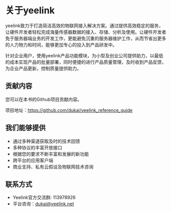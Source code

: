 # 关于yeelink

yeelink致力于打造简洁高效的物联网接入解决方案。通过提供高效稳定的服务，让硬件开发者轻松完成海量传感器数据的接入、存储、分析及使用。让硬件开发者免于服务器端业务的开发工作，更能避免沉重的服务器维护工作，从而节省出更多的人力物力和时间，能够更加专心的投入到产品研发中。

针对企业用户，使用yeelink产品功能模块，为小型及创业公司提供助力，以最低的成本实现产品的批量部署，同时便捷的进行产品质量管理，及时收到产品反馈，为企业产品更新，控制质量提供助力。

## 贡献内容

您可以在本书的Github项目贡献内容。

项目地址：https://github.com/dukai/yeelink_reference_guide


## 我们能够提供

* 通过多种渠道获取及时的技术回馈
* 多种协议的丰富开放接口
* 根据您的要求不断丰富和发展的新功能
* 跨平台的应用客户端
* 商业支持、私有云假设及物联网技术咨询


## 联系方式

* Yeelink官方交流群: 113978926
* 平台咨询：dukai@yeelink.net

